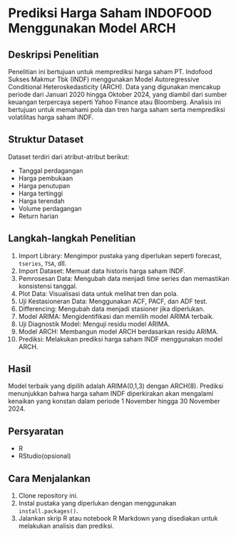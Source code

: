 # Prediksi Harga Saham INDOFOOD Menggunakan Model ARCH
## Deskripsi Penelitian
Penelitian ini bertujuan untuk memprediksi harga saham PT. Indofood Sukses Makmur Tbk (INDF) menggunakan Model Autoregressive Conditional Heteroskedasticity (ARCH). Data yang digunakan mencakup periode dari Januari 2020 hingga Oktober 2024, yang diambil dari sumber keuangan terpercaya seperti Yahoo Finance atau Bloomberg. Analisis ini bertujuan untuk memahami pola dan tren harga saham serta memprediksi volatilitas harga saham INDF.

## Struktur Dataset
Dataset terdiri dari atribut-atribut berikut:
* Tanggal perdagangan
* Harga pembukaan
* Harga penutupan
* Harga tertinggi
* Harga terendah
* Volume perdagangan
* Return harian

## Langkah-langkah Penelitian
1. Import Library: Mengimpor pustaka yang diperlukan seperti forecast, ``tseries``, ``TSA``, dll.
2. Import Dataset: Memuat data historis harga saham INDF.
3. Pemrosesan Data: Mengubah data menjadi time series dan memastikan konsistensi tanggal.
4. Plot Data: Visualisasi data untuk melihat tren dan pola.
5. Uji Kestasioneran Data: Menggunakan ACF, PACF, dan ADF test.
6. Differencing: Mengubah data menjadi stasioner jika diperlukan.
7. Model ARIMA: Mengidentifikasi dan memilih model ARIMA terbaik.
8. Uji Diagnostik Model: Menguji residu model ARIMA.
9. Model ARCH: Membangun model ARCH berdasarkan residu ARIMA.
10. Prediksi: Melakukan prediksi harga saham INDF menggunakan model ARCH.

## Hasil
Model terbaik yang dipilih adalah ARIMA(0,1,3) dengan ARCH(8). Prediksi menunjukkan bahwa harga saham INDF diperkirakan akan mengalami kenaikan yang konstan dalam periode 1 November hingga 30 November 2024.

## Persyaratan
* R
* RStudio(opsional)

## Cara Menjalankan
1. Clone repository ini.
2. Instal pustaka yang diperlukan dengan menggunakan ``install.packages()``.
3. Jalankan skrip R atau notebook R Markdown yang disediakan untuk melakukan analisis dan prediksi.



